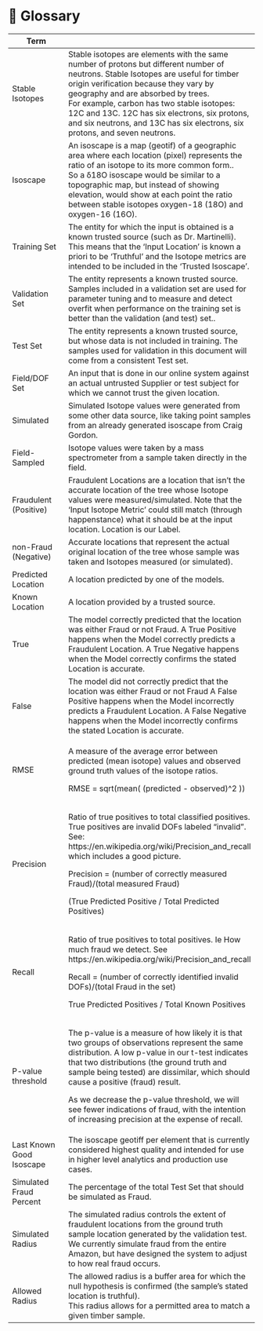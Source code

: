 # 📗 Glossary



<table><thead><tr><th width="183">Term</th><th></th></tr></thead><tbody><tr><td>Stable Isotopes</td><td>Stable isotopes are elements with the same number of protons but different number of neutrons. Stable Isotopes are useful for timber origin verification because they vary by geography and are absorbed by trees.<br>For example, carbon has two stable isotopes: 12C and 13C. 12C has six electrons, six protons, and six neutrons, and 13C has six electrons, six protons, and seven neutrons.</td></tr><tr><td>Isoscape</td><td>An isoscape is a map (geotif) of a geographic area where each location (pixel) represents the ratio of an isotope to its more common form..<br>So a δ18O isoscape would be similar to a topographic map, but instead of showing elevation, would show at each point the ratio between stable isotopes oxygen-18 (18O) and oxygen-16 (16O).</td></tr><tr><td>Training Set</td><td>The entity for which the input is obtained is a known trusted source (such as Dr. Martinelli). This means that the ‘Input Location’ is known a priori to be ‘Truthful’ and the Isotope metrics are intended to be included in the ‘Trusted Isoscape’.</td></tr><tr><td>Validation Set </td><td>The entity represents a known trusted source. Samples included in a validation set are used for parameter tuning and to measure and detect overfit when performance on the training set is better than the validation (and test) set..</td></tr><tr><td>Test Set </td><td>The entity represents a known trusted source, but whose data is not included in training. The samples used for validation in this document will come from a consistent Test set.</td></tr><tr><td>Field/DOF Set</td><td>An input that is done in our online system against an actual untrusted Supplier or test subject for which we cannot trust the given location.</td></tr><tr><td>Simulated</td><td>Simulated Isotope values were generated from some other data source, like taking point samples from an already generated isoscape from Craig Gordon.</td></tr><tr><td>Field-Sampled</td><td>Isotope values were taken by a mass spectrometer from a sample taken directly in the field.</td></tr><tr><td>Fraudulent (Positive)</td><td>Fraudulent Locations are a location that isn’t the accurate location of the tree whose Isotope values were measured/simulated. Note that the ‘Input Isotope Metric’ could still match (through happenstance) what it should be at the input location. Location is our Label.</td></tr><tr><td>non-Fraud (Negative)</td><td>Accurate locations that represent the actual original location of the tree whose sample was taken and Isotopes measured (or simulated).</td></tr><tr><td>Predicted Location</td><td>A location predicted by one of the models.</td></tr><tr><td>Known Location</td><td>A location provided by a trusted source.</td></tr><tr><td>True</td><td>The model correctly predicted that the location was either Fraud or not Fraud. A True Positive happens when the Model correctly predicts a Fraudulent Location. A True Negative happens when the Model correctly confirms the stated Location is accurate.</td></tr><tr><td>False</td><td>The model did not correctly predict that the location was either Fraud or not Fraud A False Positive happens when the Model incorrectly predicts a Fraudulent Location. A False Negative happens when the Model incorrectly confirms the stated Location is accurate.</td></tr><tr><td>RMSE</td><td><p>A measure of the average error between predicted (mean isotope) values and observed ground truth values of the isotope ratios.</p><p>RMSE = sqrt(mean( (predicted - observed)^2 ))</p></td></tr><tr><td>Precision</td><td><p>Ratio of true positives to total classified positives. True positives are invalid DOFs labeled “invalid”. See: https://en.wikipedia.org/wiki/Precision_and_recall which includes a good picture.</p><p>Precision = (number of correctly measured Fraud)/(total measured Fraud)</p><p>(True Predicted Positive / Total Predicted Positives)</p></td></tr><tr><td>Recall</td><td><p>Ratio of true positives to total positives. Ie How much fraud we detect. See https://en.wikipedia.org/wiki/Precision_and_recall</p><p>Recall = (number of correctly identified invalid DOFs)/(total Fraud in the set)</p><p>True Predicted Positives / Total Known Positives</p></td></tr><tr><td>P-value threshold</td><td><p>The p-value is a measure of how likely it is that two groups of observations represent the same distribution. A low p-value in our t-test indicates that two distributions (the ground truth and sample being tested) are dissimilar, which should cause a positive (fraud) result.</p><p>As we decrease the p-value threshold, we will see fewer indications of fraud, with the intention of increasing precision at the expense of recall.</p></td></tr><tr><td>Last Known Good Isoscape</td><td>The isoscape geotiff per element that is currently considered highest quality and intended for use in higher level analytics and production use cases.</td></tr><tr><td>Simulated Fraud Percent</td><td>The percentage of the total Test Set that should be simulated as Fraud.</td></tr><tr><td>Simulated Radius</td><td>The simulated radius controls the extent of fraudulent locations from the ground truth sample location generated by the validation test.<br>We currently simulate fraud from the entire Amazon, but have designed the system to adjust to how real fraud occurs.</td></tr><tr><td>Allowed Radius</td><td>The allowed radius is a buffer area for which the null hypothesis is confirmed (the sample’s stated location is truthful).<br>This radius allows for a permitted area to match a given timber sample.</td></tr></tbody></table>

